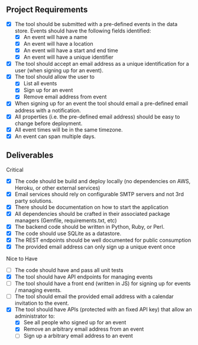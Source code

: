 Project Requirements
--------------------

- [x] The tool should be submitted with a pre-defined events in the data store. Events should have the following fields identified:
    - [x] An event will have a name
    - [x] An event will have a location
    - [x] An event will have a start and end time
    - [x] An event will have a unique identifier
- [x] The tool should accept an email address as a unique identification for a user (when signing up for an event).
- [x] The tool should allow the user to
    - [x] List all events
    - [x] Sign up for an event
    - [x] Remove email address from event
- [x] When signing up for an event the tool should email a pre-defined email address with a notification.
- [x] All properties (i.e. the pre-defined email address) should be easy to change before deployment.
- [x] All event times will be in the same timezone.
- [x] An event can span multiple days.

Deliverables
------------
Critical
- [x] The code should be build and deploy locally (no dependencies on AWS, Heroku, or other external services)
- [x] Email services should rely on configurable SMTP servers and not 3rd party solutions.
- [x] There should be documentation on how to start the application
- [x] All dependencies should be crafted in their associated package managers (Gemfile, requirements.txt, etc)
- [x] The backend code should be written in Python, Ruby, or Perl.
- [x] The code should use SQLite as a datastore.
- [x] The REST endpoints should be well documented for public consumption
- [x] The provided email address can only sign up a unique event once

Nice to Have
- [ ] The code should have and pass all unit tests
- [x] The tool should have API endpoints for managing events
- [ ] The tool should have a front end (written in JS) for signing up for events / managing events.
- [ ] The tool should email the provided email address with a calendar invitation to the event.
- [x] The tool should have APIs (protected with an fixed API key) that allow an administrator to:
    - [x] See all people who signed up for an event
    - [x] Remove an arbitrary email address from an event
	- [ ] Sign up a arbitrary email address to an event
